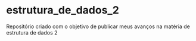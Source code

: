 # estrutura_de_dados_2
Repositório criado com o objetivo de publicar meus avanços na matéria de estrutura de dados 2
